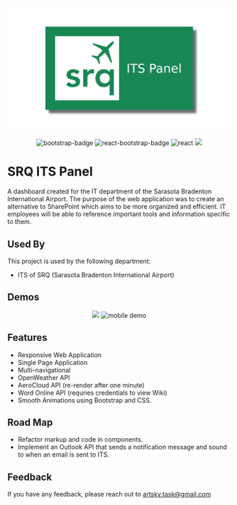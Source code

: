 <p align = "center">
<img src = "https://raw.githubusercontent.com/artsky-github/srq-its-panel/main/srq-readme-logo.png?token=GHSAT0AAAAAACGYKU2QOL6FY33ZU6DECWXWZIHQ5LQ" alt = "Logo" width = "500"/></p>
<p align = "center">
<img src = "https://img.shields.io/badge/Bootstrap-5.2.3-7952B3?logo=bootstrap&style=flat" alt = "bootstrap-badge"/> <img src = "https://img.shields.io/badge/React--Bootstrap-2.7.2-61DAFB?logo=react&style=flat" alt = "react-bootstrap-badge"/> <img src = "https://img.shields.io/badge/React-18.2.0-61DAFB?logo=react&style=flat" alt = "react"/> <img src = "https://img.shields.io/badge/gh--pages-5.0.0-white?logo=github&style=flat"/>
</p>

# SRQ ITS Panel

A dashboard created for the IT department of the Sarasota Bradenton International Airport. The purpose of the web application was to create an alternative to SharePoint which aims to be more organized and efficient. IT employees will be able to reference important tools and information specific to them.

## Used By

This project is used by the following department:

- ITS of SRQ (Sarasota Bradenton International Airport)

## Demos

<p align="center"> 
<img src = "https://github.com/artsky-bot/srq-its-panel/blob/main/srq-readme-demo.gif?raw=true"/>

<img src = "https://github.com/artsky-bot/srq-its-panel/blob/main/srq-mobile-readme-demo.gif?raw=true" alt = "mobile demo"/>
</p>

## Features

- Responsive Web Application
- Single Page Application
- Multi-navigational
- OpenWeather API
- AeroCloud API (re-render after one minute)
- Word Online API (requries credentials to view Wiki)
- Smooth Animations using Bootstrap and CSS.

## Road Map

- Refactor markup and code in components.
- Implement an Outlook API that sends a notification message and sound to when an email is sent to ITS.

## Feedback

If you have any feedback, please reach out to artsky.task@gmail.com
